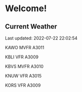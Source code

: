 # Welcome!

## Current Weather

Last updated: 2022-07-22 22:02:54

KAWO MVFR A3011

KBLI VFR A3009

KBVS MVFR A3010

KNUW VFR A3015

KORS VFR A3009


